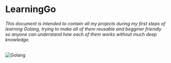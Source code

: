 # LearningGo

###### This document is intended to contain all my projects during my first steps of learning Golang, trying to make all of them reusable and begginer friendly so anyone can understand how each of them works without much deep knowledge.
![Golang]([https://myoctocat.com/assets/images/base-octocat.svg](https://www.vertica.com/wp-content/uploads/2019/07/Golang.png))

